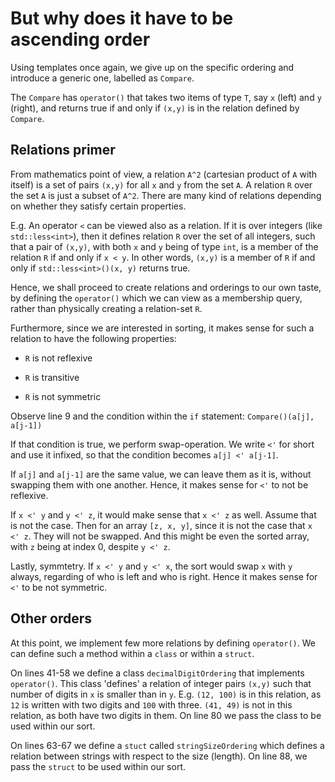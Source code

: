 # But why does it have to be ascending order

Using templates once again, we give up on the specific ordering and introduce a generic one, labelled as `Compare`.

The `Compare` has `operator()` that takes two items of type `T`, say `x` (left) and `y` (right),
and returns true if and only if `(x,y)` is in the relation defined by `Compare`.

## Relations primer

From mathematics point of view, a relation `A^2` (cartesian product of `A` with itself) is a set of pairs `(x,y)` for all `x` and `y` from the set `A`.
A relation `R` over the set `A` is just a subset of `A^2`. There are many kind of relations depending on whether they satisfy certain properties.

E.g. An operator `<` can be viewed also as a relation. If it is over integers (like `std::less<int>`), then it defines relation `R` over the set of all integers, such that
a pair of `(x,y)`, with both `x` and `y` being of type `int`, is a member of the relation `R` if and only if `x < y`.
In other words, `(x,y)` is a member of `R` if and only if `std::less<int>()(x, y)` returns true.

Hence, we shall proceed to create relations and orderings to our own taste, by defining the `operator()` which we can view as a membership query, rather than physically creating a relation-set `R`.

Furthermore, since we are interested in sorting, it makes sense for such a relation to have the following properties:

- `R` is not reflexive

- `R` is transitive

- `R` is not symmetric

Observe line 9 and the condition within the `if` statement: `Compare()(a[j], a[j-1])`

If that condition is true, we perform swap-operation. We write `<'` for short and use it infixed, so that the condition becomes `a[j] <' a[j-1]`.

If `a[j]` and `a[j-1]` are the same value, we can leave them as it is, without swapping them with one another. Hence, it makes sense for `<'` to not be reflexive.

If `x <' y` and `y <' z`, it would make sense that `x <' z` as well. Assume that is not the case. Then for an array `[z, x, y]`, since it is not the case that `x <' z`. They will not be swapped. And this might be even the sorted array, with `z` being at index 0, despite `y <' z`.

Lastly, symmtetry. If `x <' y` and `y <' x`, the sort would swap `x` with `y` always, regarding of who is left and who is right. Hence it makes sense for `<'` to be not symmetric.

## Other orders

At this point, we implement few more relations by defining `operator()`. We can define such a method within a `class` or within a `struct`.

On lines 41-58 we define a class `decimalDigitOrdering` that implements `operator()`. This class 'defines' a relation of integer pairs `(x,y)` such that number of digits in `x` is smaller than in `y`. E.g. `(12, 100)` is in this relation, as `12` is written with two digits and `100` with three. `(41, 49)` is not in this relation, as both have two digits in them. On line 80 we pass the class to be used within our sort.

On lines 63-67 we define a `stuct` called `stringSizeOrdering` which defines a relation between strings with respect to the size (length). On line 88, we pass the `struct` to be used within our sort. 